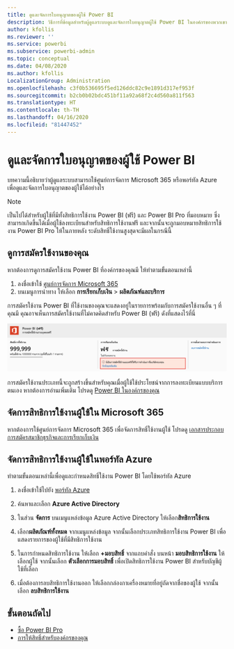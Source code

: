 ```yaml
---
title: ดูและจัดการใบอนุญาตของผู้ใช้ Power BI
description: วิธีการที่ข้อมูลสำหรับผู้ดูแลระบบดูและจัดการใบอนุญาตผู้ใช้ Power BI ในองค์กรของพวกเขา
author: kfollis
ms.reviewer: ''
ms.service: powerbi
ms.subservice: powerbi-admin
ms.topic: conceptual
ms.date: 04/08/2020
ms.author: kfollis
LocalizationGroup: Administration
ms.openlocfilehash: c3f0b536695f5ed126ddc82c9e1891d317ef953f
ms.sourcegitcommit: b2cb0b02bdc451bf11a92a68f2c4d560a811f563
ms.translationtype: HT
ms.contentlocale: th-TH
ms.lasthandoff: 04/16/2020
ms.locfileid: "81447452"
---
```

# <a name="view-and-manage-power-bi-user-licenses"></a>ดูและจัดการใบอนุญาตของผู้ใช้ Power BI

บทความนี้อธิบายว่าผู้ดูแลระบบสามารถใช้ศูนย์การจัดการ Microsoft 365 หรือพอร์ทัล Azure เพื่อดูและจัดการใบอนุญาตของผู้ใช้ได้อย่างไร

> [!NOTE]
>
>เป็นไปได้สำหรับผู้ใช้ที่มีทั้งสิทธิการใช้งาน Power BI (ฟรี) และ Power BI Pro ที่มอบหมาย ซึ่งสามารถเกิดขึ้นได้เมื่อผู้ใช้ลงทะเบียนสำหรับสิทธิการใช้งานฟรี และจากนั้นจะถูกมอบหมายสิทธิการใช้งาน Power BI Pro ให้ในภายหลัง ระดับสิทธิ์ใช้งานสูงสุดจะมีผลในกรณีนี้
>

## <a name="view-your-subscriptions"></a>ดูการสมัครใช้งานของคุณ

หากต้องการดูการสมัครใช้งาน Power BI ที่องค์กรของคุณมี ให้ทำตามขั้นตอนเหล่านี้

1. ลงชื่อเข้าใช้ [ศูนย์การจัดการ Microsoft 365](https://admin.microsoft.com)
2. บนเมนูการนำทาง ให้เลือก **การเรียกเก็บเงิน** > **ผลิตภัณฑ์และบริการ**

การสมัครใช้งาน Power BI ที่ใช้งานของคุณจะแสดงอยู่ในรายการพร้อมกับการสมัครใช้งานอื่น ๆ ที่คุณมี คุณอาจเห็นการสมัครใช้งานที่ไม่คาดคิดสำหรับ Power BI (ฟรี) ดังที่แสดงไว้ที่นี่

  ![การสมัครใช้งานที่เปิดใช้งานผู้ใช้แบบฟรีของ Power BI](media/service-admin-manage-licenses/power-bi-free-user-activated.png)

การสมัครใช้งานประเภทนี้จะถูกสร้างขึ้นสำหรับคุณเมื่อผู้ใช้ใช้ประโยชน์จากการลงทะเบียนแบบบริการตนเอง หากต้องการอ่านเพิ่มเติม โปรดดู [Power BI ในองค์กรของคุณ](https://docs.microsoft.com/microsoft-365/admin/misc/power-bi-in-your-organization?view=o365-worldwide)

## <a name="manage-user-licenses-in-microsoft-365"></a>จัดการสิทธิการใช้งานผู้ใช้ใน Microsoft 365

หากต้องการใช้ศูนย์การจัดการ Microsoft 365 เพื่อจัดการสิทธิ์ใช้งานผู้ใช้ โปรดดู [เอกสารประกอบการสมัครสมาชิกธุรกิจและการเรียกเก็บเงิน](https://docs.microsoft.com/microsoft-365/commerce/?view=o365-worldwide)

## <a name="manage-user-licenses-in-azure-portal"></a>จัดการสิทธิการใช้งานผู้ใช้ในพอร์ทัล Azure

ทำตามขั้นตอนเหล่านี้เพื่อดูและกำหนดสิทธิ์ใช้งาน Power BI โดยใช้พอร์ทัล Azure

1. ลงชื่อเข้าใช้ไปยัง [พอร์ทัล Azure](https://portal.azure.com)

2. ค้นหาและเลือก **Azure Active Directory**

3. ในส่วน **จัดการ** บนเมนูแหล่งข้อมูล Azure Active Directory ให้เลือก**สิทธิการใช้งาน**

4. เลือก**ผลิตภัณฑ์ทั้งหมด** จากเมนูแหล่งข้อมูล จากนั้นเลือกประเภทสิทธิการใช้งาน Power BI เพื่อแสดงรายการของผู้ใช้ที่มีสิทธิการใช้งาน

5. ในการกำหนดสิทธิการใช้งาน ให้เลือก **+มอบสิทธิ์** จากแถบคำสั่ง บนหน้า **มอบสิทธิการใช้งาน** ให้เลือกผู้ใช้ จากนั้นเลือก **ตัวเลือกการมอบสิทธิ์** เพื่อเปิดสิทธิการใช้งาน Power BI สำหรับบัญชีผู้ใช้ที่เลือก

6. เมื่อต้องการลบสิทธิการใช้งานออก ให้เลือกกล่องกาเครื่องหมายที่อยู่ถัดจากชื่อของผู้ใช้ จากนั้นเลือก **ลบสิทธิการใช้งาน**

## <a name="next-steps"></a>ขั้นตอนถัดไป

- [ซื้อ Power BI Pro](../service-admin-purchasing-power-bi-pro.md)
- [การให้สิทธิ์สำหรับองค์กรของคุณ](../service-admin-licensing-organization.md)
